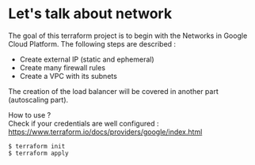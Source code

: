 # Let's talk about network

The goal of this terraform project is to begin with the Networks in Google Cloud Platform. The following steps are described :
- Create external IP (static and ephemeral)
- Create many firewall rules
- Create a VPC with its subnets

The creation of the load balancer will be covered in another part (autoscaling part).

How to use ?  
Check if your credentials are well configured : https://www.terraform.io/docs/providers/google/index.html
```
$ terraform init
$ terraform apply
```

